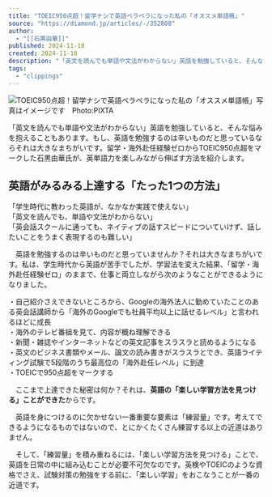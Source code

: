 ```yaml
---
title: "TOEIC950点超！留学ナシで英語ペラペラになった私の「オススメ単語帳」"
source: "https://diamond.jp/articles/-/352808"
author:
  - "[[石黒由華]]"
published: 2024-11-10
created: 2024-11-10
description: "「英文を読んでも単語や文法がわからない」英語を勉強していると、そんな悩みを抱えることもあります。もし、英語を勉強するのは辛いものだと思っているならそれは大きなまちがいです。留学・海外赴任経験ゼロからTOEIC950点超をマークした石黒由華氏が、英単語力を楽しみながら伸ばす方法を紹介します。"
tags:
  - "clippings"
---
```

![TOEIC950点超！留学ナシで英語ペラペラになった私の「オススメ単語帳」](https://dol.ismcdn.jp/mwimgs/2/b/650/img_2b35b93c7d1e106b795b0b945aa51c45296413.jpg)写真はイメージです　Photo:PIXTA

「英文を読んでも単語や文法がわからない」英語を勉強していると、そんな悩みを抱えることもあります。もし、英語を勉強するのは辛いものだと思っているならそれは大きなまちがいです。留学・海外赴任経験ゼロからTOEIC950点超をマークした石黒由華氏が、英単語力を楽しみながら伸ばす方法を紹介します。

## 英語がみるみる上達する「たった1つの方法」

「学生時代に教わった英語が、なかなか実践で使えない」  
「英文を読んでも、単語や文法がわからない」  
「英会話スクールに通っても、ネイティブの話すスピードについていけず、話したいことをうまく表現するのも難しい」

　英語を勉強するのは辛いものだと思っていませんか？それは大きなまちがいです。私は、学生時代から英語が苦手でしたが、学習法を変えた結果、「留学・海外赴任経験ゼロ」のままで、仕事と両立しながら次のようなことができるようになりました。

・自己紹介さえできないところから、Googleの海外法人に勤めていたことのある英会話講師から「海外のGoogleでも社員平均以上に話せるレベル」と言われるほどに成長  
・海外のテレビ番組を見て、内容が概ね理解できる  
・新聞・雑誌やインターネットなどの英文記事をスラスラと読めるようになる  
・英文のビジネス書類やメール、論文の読み書きがスラスラとでき、英語ライティング試験で5段階のうち最高位の「海外赴任レベル」に到達  
・TOEICで950点超をマークする

　ここまで上達できた秘密は何か？それは、**英語の「楽しい学習方法を見つける」ことができた**からです。

　英語を身につけるのに欠かせない一番重要な要素は「練習量」です。考えてできるようになるものではないので、とにかくたくさん練習する以上の近道はありません。

　そして、「練習量」を積み重ねるには、「楽しい学習方法を見つける」ことで、英語を日常の中に組み込むことが必要不可欠なのです。英検やTOEICのような資格でさえ、試験対策の勉強をする前に、「楽しい学習」をおこなうことが一番の近道です。